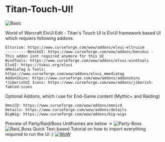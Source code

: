 # Titan-Touch-UI!

![Basic](https://github.com/ralasn/Titan-Touch-UI/assets/37068499/4e8dd684-2f2e-4227-a132-994a9ffc035b)

World of Warcraft ElvUI Edit - Titan's Touch UI is ElvUI framework based UI which requiers following addons:

    Elturism: https://www.curseforge.com/wow/addons/elvui-eltruism
    ----------BenikUI: https://www.curseforge.com/wow/addons/benikui - This addon isnt required anymore for this UI
    WindTools: https://www.curseforge.com/wow/addons/elvui-windtools
    ElvUI: https://tukui.org/elvui
    mMediaTag & Tools: https://www.curseforge.com/wow/addons/elvui_mmediatag
    AddonSkins: https://www.curseforge.com/wow/addons/addonskins
    *JiberishUI Icons: https://www.curseforge.com/wow/addons/jiberish-fabled-icons
    
Optional Addons, which i use for End-Game content (Mythic+ and Raiding)

    OmniCD: https://www.curseforge.com/wow/addons/omnicd
    Details: https://www.curseforge.com/wow/addons/details
    BigWig: https://www.curseforge.com/wow/addons/big-wigs

Preview of Party/Raid/Boss Unitframes are below ->
![Party-Boss](https://github.com/ralasn/Titan-Touch-UI/assets/37068499/a611a582-6a64-4e47-acf1-25acdd3a9ec9)
![Raid_Boss](https://github.com/ralasn/Titan-Touch-UI/assets/37068499/944597ba-e2e9-466d-82fe-f621c14dcb66)
Quick Text-based Tutorial on how to import everything required to run the UI :)
[![WoW](https://img.youtube.com/vi/nmnXOf60hQ4/0.jpg)](https://www.youtube.com/watch?v=nmnXOf60hQ4)
